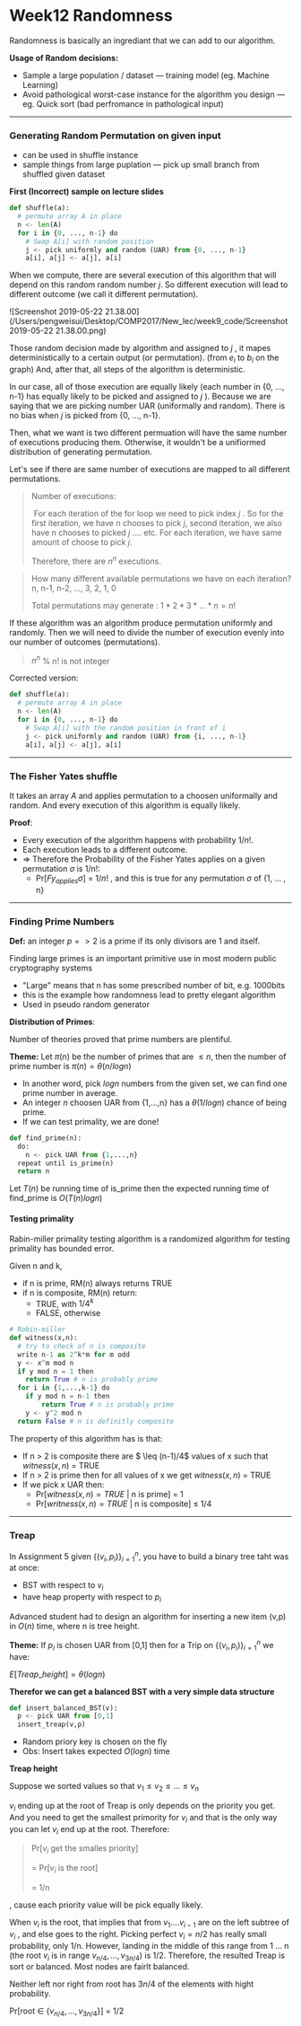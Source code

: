 # Week12 Randomness

Randomness is basically an ingrediant that we can add to our algorithm.

**Usage of Random decisions:**

* Sample a large population / dataset — training model (eg. Machine Learning)
* Avoid pathological worst-case instance for the algorithm you design — eg. Quick sort (bad perfromance in pathological input)

****

### Generating Random Permutation on given input

* can be used in shuffle instance 
* sample things from large puplation — pick up small branch from shuffled given dataset

**First (Incorrect) sample on lecture slides**

```python
def shuffle(a):
  # permute array A in place
  n <- len(A)
  for i in {0, ..., n-1} do
  	# Swap A[i] with random position
    j <- pick uniformly and random (UAR) from {0, ..., n-1}
    a[i], a[j] <- a[j], a[i]
```

When we compute, there are several execution of this algorithm that will depend on this random random number $j$. So different execution will lead to different outcome (we call it different permutation).

![Screenshot 2019-05-22 21.38.00](/Users/pengweisui/Desktop/COMP2017/New_lec/week9_code/Screenshot 2019-05-22 21.38.00.png)

Those random decision made by algorithm and assigned to $j$ , it mapes deterministically to a certain output (or permutation). (from $e_i$ to $b_i$ on the graph) And, after that, all steps of the algorithm is deterministic.

In our case, all of those execution are equally likely (each number in {0, ..., n-1} has equally likely to be picked and assigned to $j$ ). Because we are saying that we are picking number UAR (uniformally and random). There is no bias when $j$ is picked from {0, ..., n-1}.

Then, what we want is two different permuation will have the same number of executions producing them. Otherwise, it wouldn't be a unifiormed distribution of generating permutation.

Let's see if there are same number of executions are mapped to all different permutations.

> Number of executions:
>
> ​	For each iteration of the for loop we need to pick index $j$ . So for the first iteration, we have n 	chooses to pick $j$, second iteration, we also have n chooses to picked $j$ …. etc. For each 		        	iteration, we have same amount of choose to pick $j$.
>
> Therefore, there are $n^n$ executions.



> How many different available permutations we have on each iteration? n, n-1, n-2, …, 3, 2, 1, 0
>
>  Total permutations may generate : $1* 2*3*…*n = n!$ 

If these algorithm was an algorithm produce permutation uniformly and randomly. Then we will need to divide the number of execution evenly into our number of outcomes (permutations).

>  $n^n$ % $n!$ is not integer

Corrected version:

```python
def shuffle(a):
  # permute array A in place
  n <- len(A)
  for i in {0, ..., n-1} do
  	# Swap A[i] with the random position in front of i
    j <- pick uniformly and random (UAR) from {i, ..., n-1}
    a[i], a[j] <- a[j], a[i]
```

****

### The Fisher Yates shuffle

It takes an array $A$ and applies permutation to a choosen uniformally and random. And every execution of this algorithm is equally likely.

**Proof**: 

* Every execution of the algorithm happens with probability $1/n!$.
* Each execution leads to a different outcome.
* => Therefore the Probability of the Fisher Yates applies on a given permutation $\sigma$  is 1/n!:
  * Pr[$Fy_{applies} \sigma$] = 1/$n!$ , and this is true for any permutation $\sigma$ of {1, … , n}

****

### Finding Prime Numbers

**Def:** an integer $p =>2$ is a prime if its only divisors are 1 and itself.

Finding large primes is an important primitive use in most modern public cryptography systems 

* "Large" means that n has some prescribed number of bit, e.g. 1000bits 
* this is the example how randomness lead to pretty elegant algorithm
* Used in pseudo random generator

**Distribution of Primes**: 

Number of theories proved that prime numbers are plentiful. 

**Theme:** Let $\pi (n)$ be the number of primes that are $\leq n$, then the number of prime number is $\pi (n) = \theta(n/logn)$

* In another word, pick $logn$ numbers from the given set, we can find one prime number in average.
* An integer $n$ choosen UAR from {1,…,n} has a $\theta (1/logn)$ chance of being prime.
* If we can test primality, we are done!

```python
def find_prime(n):
  do:
    n <- pick UAR from {1,...,n}
  repeat until is_prime(n)
  return n
```

Let $T(n)$ be running time of is_prime then the expected running time of find_prime is $O(T(n)logn)$

#### Testing primality

Rabin-miller primality testing algorithm is a randomized algorithm for testing primality has bounded error.

Given n and k,

* if n is prime, RM(n) always returns TRUE
* if n is composite, RM(n) return:
  * TRUE,  with $1/4^k$ 
  * FALSE, otherwise

```python
# Robin-miller
def witness(x,n):
  # try to check of n is composite
  write n-1 as 2^k*m for m odd
  y <- x^m mod n
  if y mod n = 1 then
  	return True # n is probably prime
  for i in {1,...,k-1} do 
  	if y mod n = n-1 then
    	return True # n is probably prime
    y <- y^2 mod n
  return False # n is definitly composite
```

The property of this algorithm has is that:

* If n > 2 is composite there are $ \leq (n-1)/4$ values of x such that $witness(x,n)$ = TRUE 
* If n > 2 is prime then for all values of x we get $witness(x,n)$ = TRUE
* If we pick x UAR then:
  * Pr[$witness(x,n) = TRUE$ | n is prime] = 1
  * Pr[$writness(x, n)=TRUE$ | n is composite] $\leq$ 1/4

****

### Treap

In Assignment 5 given $\{(v_i, p_i)\}^n_{i=1}$, you have to build a binary tree taht was at once:

* BST with respect to $v_i$
* have heap property with respect to $p_i$

Advanced student had to design an algorithm for inserting a new item (v,p) in $O(n)$ time, where n is tree height.

**Theme:** If $p_i$ is chosen UAR from [0,1] then for a Trip on $\{(v_i, p_i)\}^n_{i = 1}$ we have:

$E[Treap\_height] = \theta(logn)$

**Therefor we can get a balanced BST with a very simple data structure**

```python
def insert_balanced_BST(v):
  p <- pick UAR from [0,1]
  insert_treap(v,p)
```

* Random priory key is chosen on the fly
* Obs: Insert takes expected $O(logn)$ time

**Treap height**

Suppose we sorted values so that $v_1 \leq v_2 \leq … \leq v_n$

$v_i$ ending up at the root of Treap is only depends on the priority you get. And you need to get the smallest primority for $v_i$ and that is the only way you can let $v_i$ end up at the root. Therefore:

>  Pr[$v_i$ get the smalles priority] 
>
>  = Pr[$v_i$ is the root] 
>
> = 1/n

, cause each priority value will be pick equally likely.

When $v_i$ is the root, that implies that from $v_1 …. v_{i-1}$ are on the left subtree of $v_i$ , and else goes to the right. Picking perfect $v_i = n/2$ has really small probability, only 1/n. However, landing in the middle of this range from 1 … n (the root $v_i$ is in range $v_{n/4} , … , v_{3n/4}$) is 1/2. Therefore, the resulted Treap is sort or balanced. Most nodes are fairlt balanced.

Neither left nor right from root has $3n/4$ of the elements with hight probability.

Pr[root $\in$ {$v_{n/4} , … , v_{3n/4}$}] = 1/2










